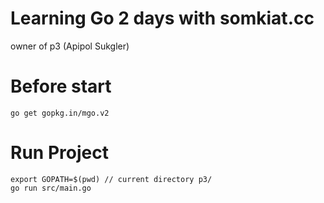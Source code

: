 # Learning Go 2 days with somkiat.cc
owner of p3 (Apipol Sukgler)

# Before start
```
go get gopkg.in/mgo.v2
```
# Run Project
```
export GOPATH=$(pwd) // current directory p3/
go run src/main.go
```